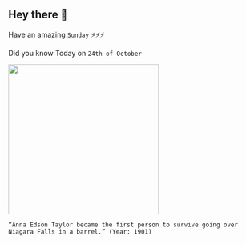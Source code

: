 ## Hey there 👋
Have an amazing `Sunday` ⚡⚡⚡

Did you know Today on `24th of October`
 
 [<img src="http://www.infoniagara.com/niagaradaredevils/images/annietaylor_lg.jpg" width="300" />](http://www.infoniagara.com/niagaradaredevils/annietaylor.aspx#:~:text=On%20October%2024th%2C%201901%20Annie,to%20gain%20fame%20and%20fortune.) 
 ```
“Anna Edson Taylor became the first person to survive going over Niagara Falls in a barrel.” (Year: 1901)
```
